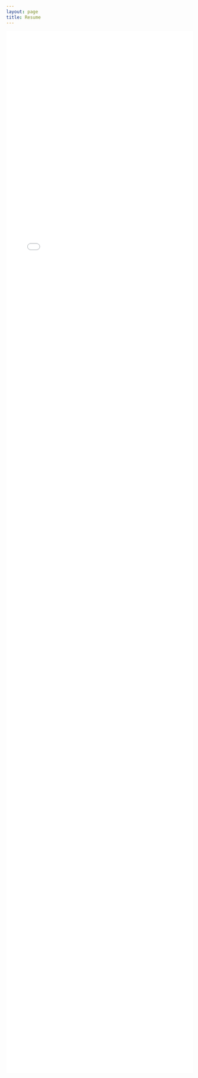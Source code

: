 ```yaml
---
layout: page
title: Resume
---
```


<embed src="/assets/docs/Faizan_Resume.pdf" style="width: 100%;height: 70vh;border: none;" />

